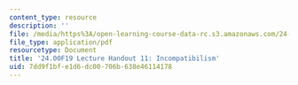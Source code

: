 ```yaml
---
content_type: resource
description: ''
file: /media/https%3A/open-learning-course-data-rc.s3.amazonaws.com/24-00-problems-of-philosophy-fall-2019/7dd9f1bfe1d6dc00706b638e46114178_MIT24_00F19_lecturehandout11.pdf
file_type: application/pdf
resourcetype: Document
title: '24.00F19 Lecture Handout 11: Incompatibilism'
uid: 7dd9f1bf-e1d6-dc00-706b-638e46114178
---
```

